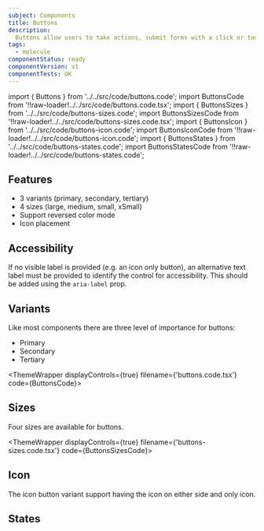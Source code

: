 ```yaml
---
subject: Components
title: Buttons
description:
  Buttons allow users to take actions, submit forms with a click or touch.
tags:
  - molecule
componentStatus: ready
componentVersion: v1
componentTests: OK
---
```


<!-- CODE IMPORTS -->

<!-- prettier-ignore -->
import { Buttons } from '../../src/code/buttons.code'; 
import ButtonsCode from '!!raw-loader!../../src/code/buttons.code.tsx';
import { ButtonsSizes } from '../../src/code/buttons-sizes.code'; 
import ButtonsSizesCode from '!!raw-loader!../../src/code/buttons-sizes.code.tsx';
import { ButtonsIcon } from '../../src/code/buttons-icon.code'; 
import ButtonsIconCode from '!!raw-loader!../../src/code/buttons-icon.code';
import { ButtonsStates } from '../../src/code/buttons-states.code';
import ButtonsStatesCode from '!!raw-loader!../../src/code/buttons-states.code';

<!-- END CODE IMPORTS -->

<DocHeader props={props}/>

## Features

- 3 variants (primary, secondary, tertiary)
- 4 sizes (large, medium, small, xSmall)
- Support reversed color mode
- Icon placement

## Accessibility

If no visible label is provided (e.g. an icon only button), an alternative text
label must be provided to identify the control for accessibility. This should be
added using the `aria-label` prop.

## Variants

Like most components there are three level of importance for buttons:

- Primary
- Secondary
- Tertiary

<!-- prettier-ignore -->
<ThemeWrapper 
  displayControls={true} 
  filename={'buttons.code.tsx'} 
  code={ButtonsCode}>
  <Buttons />
</ThemeWrapper>

## Sizes

Four sizes are available for buttons.

<!-- prettier-ignore -->
<ThemeWrapper 
  displayControls={true} 
  filename={'buttons-sizes.code.tsx'} 
  code={ButtonsSizesCode}>
  <ButtonsSizes /> 
</ThemeWrapper>

## Icon

The icon button variant support having the icon on either side and only icon.

<ThemeWrapper>
  <ButtonsIcon />
</ThemeWrapper>

## States

<ThemeWrapper>
  <ButtonsStates />
</ThemeWrapper>
